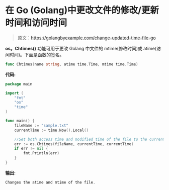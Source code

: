 # 在 Go (Golang)中更改文件的修改/更新时间和访问时间

> 原文：<https://golangbyexample.com/change-updated-time-file-go>

**os。Chtimes()** 功能可用于更改 Golang 中文件的 mtime(修改时间)或 atime(访问时间)。下面是函数的签名。

```go
func Chtimes(name string, atime time.Time, mtime time.Time)
```

**代码:**

```go
package main

import (
    "fmt"
    "os"
    "time"
)

func main() {
    fileName := "sample.txt"
    currentTime := time.Now().Local()

    //Set both access time and modified time of the file to the current time
    err := os.Chtimes(fileName, currentTime, currentTime)
    if err != nil {
        fmt.Println(err)
    }
}
```

**输出:**

```go
Changes the atime and mtime of the file.
```